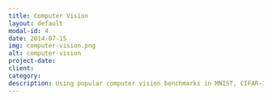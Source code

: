 ```yaml
---
title: Computer Vision
layout: default
modal-id: 4
date: 2014-07-15
img: computer-vision.png
alt: computer-vision
project-date:
client:
category:
description: Using popular computer vision benchmarks in MNIST, CIFAR-10, and CIFAR-100.
---
```

